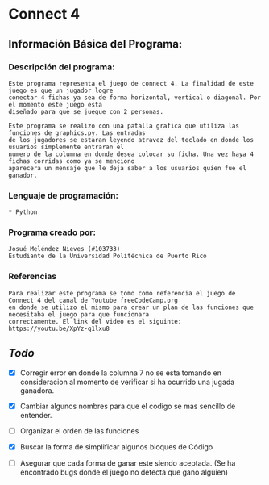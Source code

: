 # Connect 4

## Información Básica del Programa:
### **Descripción del programa:**
    Este programa representa el juego de connect 4. La finalidad de este juego es que un jugador logre 
    conectar 4 fichas ya sea de forma horizontal, vertical o diagonal. Por el momento este juego esta 
    diseñado para que se juegue con 2 personas. 

    Este programa se realizo con una patalla grafica que utiliza las funciones de graphics.py. Las entradas 
    de los jugadores se estaran leyendo atravez del teclado en donde los usuarios simplemente entraran el 
    numero de la columna en donde desea colocar su ficha. Una vez haya 4 fichas corridas como ya se menciono 
    aparecera un mensaje que le deja saber a los usuarios quien fue el ganador.

### **Lenguaje de programación:**
    * Python

### **Programa creado por:**
    Josué Meléndez Nieves (#103733)
    Estudiante de la Universidad Politécnica de Puerto Rico

### **Referencias**
    Para realizar este programa se tomo como referencia el juego de Connect 4 del canal de Youtube freeCodeCamp.org 
    en donde se utilizo el mismo para crear un plan de las funciones que necesitaba el juego para que funcionara 
    correctamente. El link del video es el siguinte: https://youtu.be/XpYz-q1lxu8


## ***Todo***
- [x] Corregir error en donde la columna 7 no se esta tomando en consideracion al momento de verificar si ha ocurrido una jugada ganadora.
- [x] Cambiar algunos nombres para que el codigo se mas sencillo de entender.
- [ ] Organizar el orden de las funciones
- [x] Buscar la forma de simplificar algunos bloques de Código
- [ ] Asegurar que cada forma de ganar este siendo aceptada. (Se ha encontrado bugs donde el juego no detecta que gano alguien)


